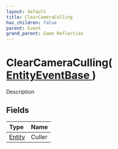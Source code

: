 ```yaml
---
layout: default
title: ClearCameraCulling
has_children: false
parent: Event
grand_parent: Game Reflection
---
```

# ClearCameraCulling( [ EntityEventBase ](/riftbreaker-wiki/docs/game-reflection/events/entity_event_base/) )
Description 

## Fields

| Type | Name |
|:----------|:--------------|
| [Entity](/riftbreaker-wiki/docs/game-reflection/classes/entity/) | Culler |

